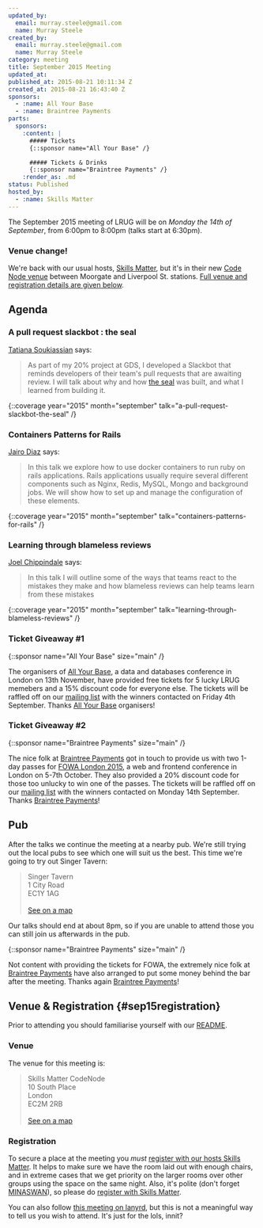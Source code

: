 ```yaml
---
updated_by:
  email: murray.steele@gmail.com
  name: Murray Steele
created_by:
  email: murray.steele@gmail.com
  name: Murray Steele
category: meeting
title: September 2015 Meeting
updated_at:
published_at: 2015-08-21 10:11:34 Z
created_at: 2015-08-21 16:43:40 Z
sponsors:
  - :name: All Your Base
  - :name: Braintree Payments
parts:
  sponsors:
    :content: |
      ##### Tickets
      {::sponsor name="All Your Base" /}

      ##### Tickets & Drinks
      {::sponsor name="Braintree Payments" /}
    :render_as: .md
status: Published
hosted_by:
  - :name: Skills Matter
---
```


The September 2015 meeting of LRUG will be on *Monday the 14th of September*, from 6:00pm to 8:00pm (talks start at 6:30pm).

### Venue change!

We're back with our usual hosts, [Skills Matter](http://www.skillsmatter.com), but it's in their new [Code Node venue](https://skillsmatter.com/locations/264-skills-matter-codenode) between Moorgate and Liverpool St. stations.  [Full venue and registration details are given below](#sep15registration).

## Agenda

### A pull request slackbot : the seal

[Tatiana Soukiassian](https://twitter.com/binaryberry) says:

> As part of my 20% project at GDS, I developed a Slackbot that reminds
> developers of their team's pull requests that are awaiting review. I
> will talk about why and how [the seal](https://github.com/binaryberry/seal/)
> was built, and what I learned from building it.

{::coverage year="2015" month="september" talk="a-pull-request-slackbot-the-seal" /}

### Containers Patterns for Rails

[Jairo Diaz](https://twitter.com/codescrum) says:

> In this talk we explore how to use docker containers to run ruby on
> rails applications.  Rails applications usually require several
> different components such as Nginx, Redis, MySQL, Mongo and background
> jobs. We will show how to set up and manage the configuration of these
> elements.

{::coverage year="2015" month="september" talk="containers-patterns-for-rails" /}

### Learning through blameless reviews

[Joel Chippindale](https://twitter.com/joelchippindale) says:

> In this talk I will outline some of the ways that teams react to the
> mistakes they make and how blameless reviews can help teams learn from
> these mistakes

{::coverage year="2015" month="september" talk="learning-through-blameless-reviews" /}

### Ticket Giveaway #1

{::sponsor name="All Your Base" size="main" /}

The organisers of [All Your Base](http://allyourbaseconf.com/2015/), a data and databases conference in London on 13th November, have provided free tickets for 5 lucky LRUG memebers and a 15% discount code for everyone else.  The tickets will be raffled off on our [mailing list](/mailing-list) with the winners contacted on Friday 4th September.  Thanks [All Your Base](http://allyourbaseconf.com/2015/) organisers!

### Ticket Giveaway #2

{::sponsor name="Braintree Payments" size="main" /}

The nice folk at [Braintree Payments](http://braintreepayments.com/) got in touch to provide us with two 1-day passes for [FOWA London 2015](https://www.google.com/url?q=https://futureofwebapps.com/london-2015/&sa=D&usg=AFQjCNFk7OQF0n8x7h7KsPZ4NqZEvJtDXw), a web and frontend conference in London on 5-7th October.  They also provided a 20% discount code for those too unlucky to win one of the passes.  The tickets will be raffled off on our [mailing list](/mailing-list) with the winners contacted on Monday 14th September.  Thanks [Braintree Payments](http://braintreepayments.com/)!

## Pub

After the talks we continue the meeting at a nearby pub.  We're still trying out the local pubs to see which one will suit us the best.  This time we're going to try out Singer Tavern:

> Singer Tavern<br/>1 City Road<br/>EC1Y 1AG<br/><br/>[See on a map](https://goo.gl/maps/w9kPu)

Our talks should end at about 8pm, so if you are unable to attend those you can still join us afterwards in the pub.

{::sponsor name="Braintree Payments" size="main" /}

Not content with providing the tickets for FOWA, the extremely nice folk at [Braintree Payments](http://braintreepayments.com/) have also arranged to put some money behind the bar after the meeting.  Thanks again [Braintree Payments](http://braintreepayments.com/)!

## Venue & Registration {#sep15registration}

Prior to attending you should familiarise yourself with our [README](http://readme.lrug.org/).

### Venue

The venue for this meeting is:

> Skills Matter CodeNode<br/>10 South Place<br/>London<br/>EC2M 2RB<br/><br/>[See on a map](https://goo.gl/maps/ONJT4)

### Registration

To secure a place at the meeting you *must* [register with our hosts Skills Matter](https://skillsmatter.com/meetups/7284).  It helps to make sure we have the room laid out with enough chairs, and in extreme cases that we get priority on the larger rooms over other groups using the space on the same night.  Also, it's polite (don't forget [MINASWAN](https://en.wikipedia.org/wiki/MINASWAN)), so please do [register with Skills Matter](https://skillsmatter.com/meetups/7284).

You can also follow [this meeting on lanyrd](http://lanyrd.com/2015/lrug-september/), but this is not a meaningful way to tell us you wish to attend.  It's just for the lols, innit?
